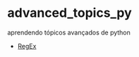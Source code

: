# advanced_topics_py
aprendendo tópicos avançados de python

- [RegEx](https://github.com/CarlosG18/advanced_topics_py/blob/main/topics/regex/regex.md)

